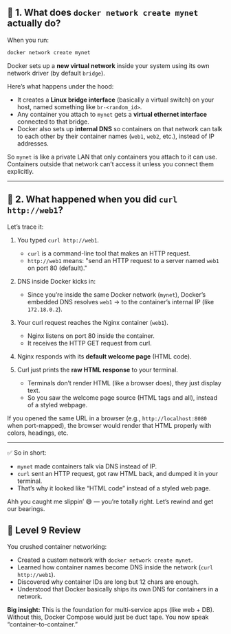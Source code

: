 ## 🔹 1. What does `docker network create mynet` actually do?

When you run:

```bash
docker network create mynet
```

Docker sets up a **new virtual network** inside your system using its own network driver (by default `bridge`).

Here’s what happens under the hood:

* It creates a **Linux bridge interface** (basically a virtual switch) on your host, named something like `br-<random_id>`.
* Any container you attach to `mynet` gets a **virtual ethernet interface** connected to that bridge.
* Docker also sets up **internal DNS** so containers on that network can talk to each other by their container names (`web1`, `web2`, etc.), instead of IP addresses.

So `mynet` is like a private LAN that only containers you attach to it can use. Containers outside that network can’t access it unless you connect them explicitly.

---

## 🔹 2. What happened when you did `curl http://web1`?

Let’s trace it:

1. You typed `curl http://web1`.

   * `curl` is a command-line tool that makes an HTTP request.
   * `http://web1` means: "send an HTTP request to a server named `web1` on port 80 (default)."

2. DNS inside Docker kicks in:

   * Since you’re inside the same Docker network (`mynet`), Docker’s embedded DNS resolves `web1` → to the container’s internal IP (like `172.18.0.2`).

3. Your curl request reaches the Nginx container (`web1`).

   * Nginx listens on port 80 inside the container.
   * It receives the HTTP GET request from curl.

4. Nginx responds with its **default welcome page** (HTML code).

5. Curl just prints the **raw HTML response** to your terminal.

   * Terminals don’t render HTML (like a browser does), they just display text.
   * So you saw the welcome page source (HTML tags and all), instead of a styled webpage.

If you opened the same URL in a browser (e.g., `http://localhost:8080` when port-mapped), the browser would render that HTML properly with colors, headings, etc.

---

✅ So in short:

* `mynet` made containers talk via DNS instead of IP.
* `curl` sent an HTTP request, got raw HTML back, and dumped it in your terminal.
* That’s why it looked like “HTML code” instead of a styled web page.

Ahh you caught me slippin’ 😅 — you’re totally right. Let’s rewind and get our bearings.


## 🧾 Level 9 Review

You crushed container networking:

* Created a custom network with `docker network create mynet`.
* Learned how container names become DNS inside the network (`curl http://web1`).
* Discovered why container IDs are long but 12 chars are enough.
* Understood that Docker basically ships its own DNS for containers in a network.

**Big insight:** This is the foundation for multi-service apps (like web + DB). Without this, Docker Compose would just be duct tape. You now speak “container-to-container.”
